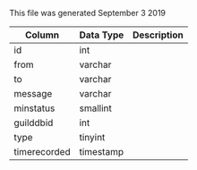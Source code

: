 This file was generated September 3 2019

| Column       | Data Type | Description |
| ------------ | --------- | ----------- |
| id           | int       |             |
| from         | varchar   |             |
| to           | varchar   |             |
| message      | varchar   |             |
| minstatus    | smallint  |             |
| guilddbid    | int       |             |
| type         | tinyint   |             |
| timerecorded | timestamp |             |